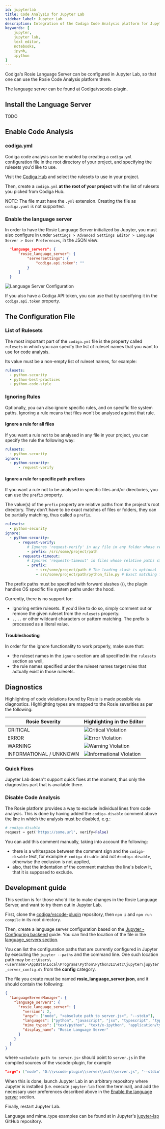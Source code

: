 ```yaml
---
id: jupyterlab
title: Code Analysis for Jupyter Lab
sidebar_label: Jupyter Lab
description: Integration of the Codiga Code Analysis platform for Jupyter Lab.
keywords: [
    jupyter,
    jupyter lab,
    text editor,
    notebooks,
    ipynb,
    ipython
]
---
```


Codiga's Rosie Language Server can be configured in Jupyter Lab, so that one can use the Rosie Code Analysis platform there.

The language server can be found at [Codiga/vscode-plugin](https://github.com/codiga/vscode-plugin/server).

## Install the Language Server

TODO

## Enable Code Analysis

### codiga.yml

Codiga code analysis can be enabled by creating a `codiga.yml` configuration file in the root directory of your project,
and specifying the rulesets you'd like to use.

Visit the [Codiga Hub](https://app.codiga.io/hub/rulesets) and select the rulesets to use in your project.

Then, create a `codiga.yml` **at the root of your project** with the list of rulesets you picked from Codiga Hub.

NOTE: The file must have the `.yml` extension. Creating the file as `codiga.yaml` is not supported.

### Enable the language server

In order to have the Rosie Language Server initialized by Jupyter, you must also configure in under
`Settings > Advanced Settings Editor > Language Server > User Preferences`, in the JSON view:

```json
  "language_servers": {
      "rosie_language_server": {
          "serverSettings": {
              "codiga.api.token": ""
          }
      }
  }
```

![Language Server Configuration](/img/rosie/ide-integration/jupyter-lab/language_server_configuration.png)

If you also have a Codiga API token, you can use that by specifying it in the `codiga.api.token` property.

## The Configuration File

### List of Rulesets

The most important part of the `codiga.yml` file is the property called `rulesets` in which you can specify the list of ruleset names
that you want to use for code analysis.

Its value must be a non-empty list of ruleset names, for example:

```yaml
rulesets:
  - python-security
  - python-best-practices
  - python-code-style
```

### Ignoring Rules

Optionally, you can also ignore specific rules, and on specific file system paths. Ignoring a rule means that files won't be analysed against that rule.

#### Ignore a rule for all files

If you want a rule not to be analysed in any file in your project, you can specify the rule the following way:

```yaml
rulesets:
  - python-security
ignore:
  - python-security:
      - request-verify
```

#### Ignore a rule for specific path prefixes

If you want a rule not to be analysed in specific files and/or directories, you can use the `prefix` property.

The value(s) of the `prefix` property are relative paths from the project's root directory. They don't have to be exact matches
of files or folders, they can be partially matching, thus called a `prefix`.

```yaml
rulesets:
  - python-security
ignore:
  - python-security:
      - request-verify:
          # Ignores 'request-verify' in any file in any folder whose relative path starts with this prefix.
          - prefix: /src/some/project/path
      - requests-timeout:
          # Ignores 'requests-timeout' in files whose relative paths start with at least one of the listed prefixes.
          - prefix:
              - src/some/project/path # The leading slash is optional
              - src/some/project/path/python_file.py # Exact matching for a file path
```

The prefix paths must be specified with forward slashes (/), the plugin handles OS specific file system paths under the hood.

Currently, there is no support for:

- Ignoring entire rulesets. If you'd like to do so, simply comment out or remove the given ruleset from the `rulesets` property.
- `.`, `..` or other wildcard characters or pattern matching. The prefix is processed as a literal value.

#### Troubleshooting

In order for the ignore functionality to work properly, make sure that:

- the ruleset names in the `ignore` section are all specified in the `rulesets` section as well,
- the rule names specified under the ruleset names target rules that actually exist in those rulesets.

## Diagnostics

Highlighting of code violations found by Rosie is made possible via diagnostics. Highlighting types are mapped to the Rosie severities as per the following:

| Rosie Severity          | Highlighting in the Editor                                                                       |
|-------------------------|--------------------------------------------------------------------------------------------------|
| CRITICAL                | ![Critical Violation](/img/rosie/ide-integration/jupyter-lab/critical_diagnostics.png)           |
| ERROR                   | ![Error Violation](/img/rosie/ide-integration/jupyter-lab/error_diagnostics.png)                 |
| WARNING                 | ![Warning Violation](/img/rosie/ide-integration/jupyter-lab/warning_diagnostics.png)             |
| INFORMATIONAL / UNKNOWN | ![Informational Violation](/img/rosie/ide-integration/jupyter-lab/informational_diagnostics.png) |

### Quick Fixes

Jupyter Lab doesn't support quick fixes at the moment, thus only the diagnostics part that is available there.

### Disable Code Analysis

The Rosie platform provides a way to exclude individual lines from code analysis. This is done by having added the `codiga-disable` comment
above the line in which the analysis must be disabled, e.g.:

```python
# codiga-disable
request = get('https://some.url', verify=False)
```

You can add this comment manually, taking into account the following:
- there is a whitespace between the comment sign and the `codiga-disable` text, for example `# codiga-disable` and not `#codiga-disable`, otherwise the exclusion is not applied,
- also, that the indentation of the comment matches the line's below it, that it is supposed to exclude.

## Development guide

This section is for those who'd like to make changes in the Rosie Language Server, and want to try them out in Jupyter Lab.

First, clone the [codiga/vscode-plugin](https://github.com/codiga/vscode-plugin) repository, then `npm i` and `npm run compile` in its root directory.

Then, create a language server configuration based on the [Jupyter - Configuring backend](https://jupyterlab-lsp.readthedocs.io/en/latest/Configuring.html) guide.
You can find the location of the file in the [language_servers section](https://jupyterlab-lsp.readthedocs.io/en/latest/Configuring.html#language-servers).

You can list the configuration paths that are currently configured in Jupyter by executing the `jupyter --paths` and the command line.
One such location path may be `c:\Users\<username>\AppData\Local\Programs\Python\Python311\etc\jupyter\jupyter_server_config.d\` from the **config** category.

The file you create must be named **rosie_language_server.json**, and it should contain the following:

```json
{
  "LanguageServerManager": {
    "language_servers": {
      "rosie_language_server": {
        "version": 2,
        "argv": ["node", "<absolute path to server.js>", "--stdio"],
        "languages": ["python", "javascript", "jsx", "typescript", "typescript-jsx", "typescriptreact", "javascriptreact"],
        "mime_types": ["text/python", "text/x-ipython", "application/typescript", "text/typescript-jsx", "text/javascript", "text/ecmascript", "application/javascript", "application/x-javascript", "application/ecmascript", "text/jsx"],
        "display_name": "Rosie Language Server"
      }
    }
  }
}
```

where `<asbolute path to server.js>` should point to `server.js` in the compiled sources of the vscode-plugin, for example

```json
"argv": ["node", "D:\\vscode-plugin\\server\\out\\server.js", "--stdio"],
```

When this is done, launch Jupyter Lab in an arbitrary repository where Jupyter is installed (i.e. execute `jupyter-lab` from the terminal),
and add the necessary user preferences described above in the [Enable the language server](#enable-the-language-server) section.

Finally, restart Jupyter Lab.

Language and mime_type examples can be found at in Jupyter's [jupyter-lsp](https://github.com/jupyter-lsp/jupyterlab-lsp/tree/master/python_packages/jupyter_lsp/jupyter_lsp/specs) GitHub repository.
